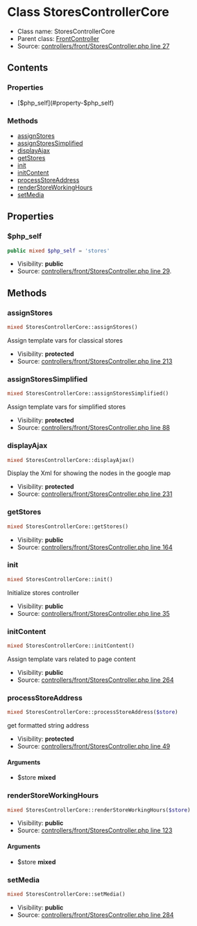 Class StoresControllerCore
=====================





* Class name: StoresControllerCore
* Parent class: [FrontController](class.FrontControllerCore.md)
* Source: [controllers/front/StoresController.php line 27](https://github.com/PrestaShop/PrestaShop/blob/1.6.0.13/controllers/front/StoresController.php#L27)


Contents
--------


### Properties

* [$php_self](#property-$php_self)

### Methods

* [assignStores](#method-assignStores)
* [assignStoresSimplified](#method-assignStoresSimplified)
* [displayAjax](#method-displayAjax)
* [getStores](#method-getStores)
* [init](#method-init)
* [initContent](#method-initContent)
* [processStoreAddress](#method-processStoreAddress)
* [renderStoreWorkingHours](#method-renderStoreWorkingHours)
* [setMedia](#method-setMedia)




Properties
----------


### <a name="property-$php_self"></a>$php_self

```php
public mixed $php_self = 'stores'
```





* Visibility: **public**
* Source: [controllers/front/StoresController.php line 29](https://github.com/PrestaShop/PrestaShop/blob/1.6.0.13/controllers/front/StoresController.php#L29).


Methods
-------


### <a name="method-assignStores"></a>assignStores

```php
mixed StoresControllerCore::assignStores()
```

Assign template vars for classical stores



* Visibility: **protected**
* Source: [controllers/front/StoresController.php line 213](https://github.com/PrestaShop/PrestaShop/blob/1.6.0.13/controllers/front/StoresController.php#L213)




### <a name="method-assignStoresSimplified"></a>assignStoresSimplified

```php
mixed StoresControllerCore::assignStoresSimplified()
```

Assign template vars for simplified stores



* Visibility: **protected**
* Source: [controllers/front/StoresController.php line 88](https://github.com/PrestaShop/PrestaShop/blob/1.6.0.13/controllers/front/StoresController.php#L88)




### <a name="method-displayAjax"></a>displayAjax

```php
mixed StoresControllerCore::displayAjax()
```

Display the Xml for showing the nodes in the google map



* Visibility: **protected**
* Source: [controllers/front/StoresController.php line 231](https://github.com/PrestaShop/PrestaShop/blob/1.6.0.13/controllers/front/StoresController.php#L231)




### <a name="method-getStores"></a>getStores

```php
mixed StoresControllerCore::getStores()
```





* Visibility: **public**
* Source: [controllers/front/StoresController.php line 164](https://github.com/PrestaShop/PrestaShop/blob/1.6.0.13/controllers/front/StoresController.php#L164)




### <a name="method-init"></a>init

```php
mixed StoresControllerCore::init()
```

Initialize stores controller



* Visibility: **public**
* Source: [controllers/front/StoresController.php line 35](https://github.com/PrestaShop/PrestaShop/blob/1.6.0.13/controllers/front/StoresController.php#L35)




### <a name="method-initContent"></a>initContent

```php
mixed StoresControllerCore::initContent()
```

Assign template vars related to page content



* Visibility: **public**
* Source: [controllers/front/StoresController.php line 264](https://github.com/PrestaShop/PrestaShop/blob/1.6.0.13/controllers/front/StoresController.php#L264)




### <a name="method-processStoreAddress"></a>processStoreAddress

```php
mixed StoresControllerCore::processStoreAddress($store)
```

get formatted string address



* Visibility: **protected**
* Source: [controllers/front/StoresController.php line 49](https://github.com/PrestaShop/PrestaShop/blob/1.6.0.13/controllers/front/StoresController.php#L49)


#### Arguments
* $store **mixed**



### <a name="method-renderStoreWorkingHours"></a>renderStoreWorkingHours

```php
mixed StoresControllerCore::renderStoreWorkingHours($store)
```





* Visibility: **public**
* Source: [controllers/front/StoresController.php line 123](https://github.com/PrestaShop/PrestaShop/blob/1.6.0.13/controllers/front/StoresController.php#L123)


#### Arguments
* $store **mixed**



### <a name="method-setMedia"></a>setMedia

```php
mixed StoresControllerCore::setMedia()
```





* Visibility: **public**
* Source: [controllers/front/StoresController.php line 284](https://github.com/PrestaShop/PrestaShop/blob/1.6.0.13/controllers/front/StoresController.php#L284)



